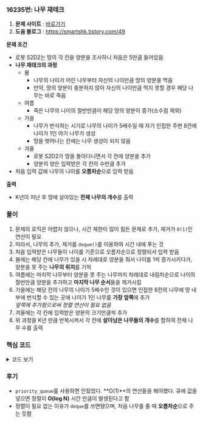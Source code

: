 ### 16235번: 나무 재테크

1. **문제 사이트** : [바로가기](https://www.acmicpc.net/problem/16235)
2. **도움 블로그** : https://smartshk.tistory.com/49

**문제 조건**
- 로봇 S2D2는 땅의 각 칸을 양분을 조사하니 처음은 5만큼 들어있음
- **나무 재태크의 과정**
    - 봄
        - 나무의 나이가 어린 나무부터 자신의 나이만큼 땅의 양분을 먹음
        - 만약, 땅의 양분이 충분하지 않아 자신의 나이만큼 먹지 못할 경우 해당 나무는 바로 죽음
    - 여름
        - 죽은 나무의 나이의 절반만큼이 해당 땅의 양분이 증가(소수점 제외)
    - 가을
        - 나무가 번식하는 시기로 나무의 나이가 5배수일 때 자기 인접한 주변 8칸에 나이가 1인 아기 나무가 생성
        - 땅을 벗어나는 칸에는 나무 생성이 되지 않음
    - 겨울
        - 로봇 S2D2가 땅을 돌아다니면서 각 칸에 양분을 추가
        - 양분의 양은 입력받은 각 칸의 수만큼 추가
- 처음 입력 값에 나무의 나이를 **오름차순**으로 입력 받음

**출력**  
- K년이 지난 후 땅에 살아있는 **전체 나무의 개수**를 출력

### 풀이
1. 문제의 로직은 어렵지 않으나, 시간 제한이 많이 힘든 문제로 추가, 제거가 `O(1)`인 연산이 필요
2. 따라서, 나무의 추가, 제거를 `deque()`를 이용하여 시간 내에 푸는 것
3. 처음 입력받은 나무들이 나이를 기준으로 오름차순으로 정렬되서 입력 받음
4. 봄에는 해당 칸에 나무가 있을 시 차례대로 양분을 줘서 나이를 1씩 증가시키다가, 양분을 못 주는 **나무의 위치**를 기억
5. 여름에는 마지막 나무부터 양분을 못 주는 나무까지 차례대로 내림차순으로 나이의 절반만큼 양분을 추가하고 **마지막 나무 순서**들을 제거시킴
6. 가을에는 해당 칸의 나무의 나이가 5배수인 것이 있으면 인접한 8칸의 나무에 땅 내부에 번식할 수 있는 곳에 나이가 1인 나무를 **가장 앞쪽**에 추가  
_앞쪽에 추가함으로써 정렬 연산이 필요 없음_
7. 겨울에는 각 칸에 입력받은 양분의 크기만큼씩 추가
8. 위 과정을 K년 만큼 반복시켜서 각 칸에 **살아남은 나무들의 개수**를 합하여 전체 나무 수를 출력

### 핵심 코드

<details>
<summary>코드 보기</summary>

```cpp
void spring_summer() {
    for(int i = 0; i < n; i++) {
        for(int j = 0; j < n; j++) {
            int idx = 0, last_cnt = tree[i][j].size();
            for(; idx < last_cnt; idx++) {
                if(tree[i][j][idx] <= ground[i][j]) {
                    ground[i][j] -= tree[i][j][idx];
                    tree[i][j][idx]++;
                }
                else break;
            }
            
            while(last_cnt-- > idx) {
                ground[i][j] += (tree[i][j][last_cnt] / 2);
                tree[i][j].pop_back();
            }
        }
    }
}
```
- 각 칸에 시작 위치인 `idx`, 해당 칸의 나무의 개수인 `last_cnt`
- 현재 나무의 나이인 `tree[i][j][idx]` 가 해당 칸의 양분보다 작거나 같으면 땅의 양분을 주고 나이를 증가
- 해당 번째의 나이가 땅의 양분 이상으로 많을 때 해당 번째를 `idx`가 저장됨
- 여름으로 마지막 나무부터 위에서 idx번째의 나이까지 양분을 어차피 못주는 것임으로 `ground[][]`에 나이의 절반만큼을 땅의 양분으로 줌
- 마지막 순서의 나무 제거를 반복

```cpp
void autumn_winter() {
    int dx[8] = {0, 1, 0, -1, 1, 1, -1, -1};
    int dy[8] = {1, 0, -1, 0, -1, 1, -1, 1};
    
    for(int i = 0; i < n; i++) {
        for(int j = 0; j < n; j++) {
            for(int idx = 0; idx < tree[i][j].size(); idx++) {
                if(tree[i][j][idx] % 5 == 0) {
                    for(int d = 0; d < 8; d++) {
                        int nx = i + dx[d];
                        int ny = j + dy[d];
                        
                        if(nx < 0 || nx >= n || ny < 0 || ny >= n) continue;
                        
                        tree[nx][ny].push_front(1);
                    }
                }
            }
            
            ground[i][j] += soil[i][j];
        }
    }
}
```
- 가을에는 해당 칸의 나무의 나이가 5배수인 것이 있으면은 인접한 8번째 칸을 `nx`, `ny`에 저장
- 생성할 나무의 위치가 땅의 내부이면은 인접한 칸에 나이가 1인 나무를 **맨앞 순서**에 추가, 맨앞에 추가함으로써 *기존의 오름차순으로 정렬된 것*에 그대로 이어짐
- 겨울으로 각 칸에 `soil[][]`만큼 각 `ground[][]`에 양분을 추가
</details>

### 후기
- `priority_queue`를 사용하면 안됬었다. **O(1)**의 연산들을 해야했다. 큐에 값을 넣으면 정렬이 **O(log N)** 시간 만큼이 발생된다고 함
- 정렬이 필요 없는 이유가 `deque`를 쓰면됐으며, 처음 나무를 줄 때 **오름차순**으로 주는 듯함